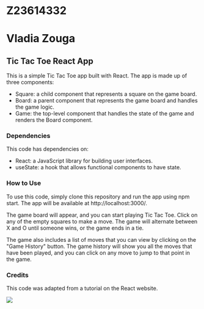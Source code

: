 
# Z23614332

# Vladia Zouga
## Tic Tac Toe React App
This is a simple Tic Tac Toe app built with React. The app is made up of three components:

* Square: a child component that represents a square on the game board.
* Board: a parent component that represents the game board and handles the game logic.
* Game: the top-level component that handles the state of the game and renders the Board component.
### Dependencies
This code has dependencies on:

* React: a JavaScript library for building user interfaces.
* useState: a hook that allows functional components to have state.
### How to Use
To use this code, simply clone this repository and run the app using npm start. The app will be available at http://localhost:3000/.

The game board will appear, and you can start playing Tic Tac Toe. Click on any of the empty squares to make a move. The game will alternate between X and O until someone wins, or the game ends in a tie.

The game also includes a list of moves that you can view by clicking on the "Game History" button. The game history will show you all the moves that have been played, and you can click on any move to jump to that point in the game.

### Credits
This code was adapted from a tutorial on the React website.


![](https://github.com/cop4808-spring-2023-fullstack-web/hw8-tic-tac-toe-react-exercise-vladiazouga/blob/main/React_TicTacToe.gif)







